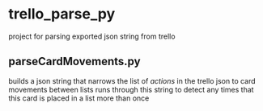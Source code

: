 # trello_parse_py
project for parsing exported json string from trello

## parseCardMovements.py
builds a json string that narrows the list of *actions* in the trello json to card movements between lists
runs through this string to detect any times that this card is placed in a list more than once